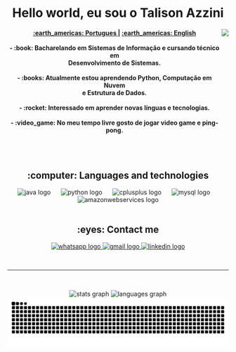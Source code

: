 <h1 align="center">Hello world, eu sou o Talison Azzini</h1>
<div>
  <img align="right" height="230" src="https://user-images.githubusercontent.com/74038190/212749447-bfb7e725-6987-49d9-ae85-2015e3e7cc41.gif" />
  
  <h4 align="center">
    <a href="README.md" align="center">:earth_americas: Portugues |</a>
    <a href="README_EN.md" align="center">:earth_americas: English</a><br><br>
    - :book: Bacharelando em Sistemas de Informação e cursando técnico em<br>Desenvolvimento de Sistemas.<br><br>
    - :books: Atualmente estou aprendendo Python, Computação em Nuvem<br>e Estrutura de Dados.<br><br>
    - :rocket: Interessado em aprender novas línguas e tecnologias.<br><br>
    - :video_game: No meu tempo livre gosto de jogar video game e ping-pong.
  </h4>
</div>

<br><br>

<h2 align="center">:computer: Languages and technologies</h2>
<div align="center">
  <img src="https://cdn.jsdelivr.net/gh/devicons/devicon/icons/java/java-original.svg" height="45" alt="java logo" />
  <img width="15">
  <img src="https://cdn.jsdelivr.net/gh/devicons/devicon/icons/python/python-original.svg" height="45" alt="python logo" />
  <img width="15">
  <img src="https://cdn.jsdelivr.net/gh/devicons/devicon/icons/cplusplus/cplusplus-original.svg" height="45" alt="cplusplus logo" />
  <img width="15">
  <img src="https://cdn.jsdelivr.net/gh/devicons/devicon/icons/mysql/mysql-original.svg" height="45" alt="mysql logo" />
  <img width="15">
  <img src="https://cdn.jsdelivr.net/gh/devicons/devicon/icons/amazonwebservices/amazonwebservices-original-wordmark.svg" height="45" alt="amazonwebservices logo" />
</div>

<br>

<h2 align="center">:eyes: Contact me</h2>
<div align="center">
  <a href="https://wa.me/+5521987892416" target="_blank">
    <img src="https://raw.githubusercontent.com/maurodesouza/profile-readme-generator/master/src/assets/icons/social/whatsapp/default.svg" width="52" height="40" alt="whatsapp logo"  />
  </a>

  <a href="mailto:talison.azzini@gmail.com" target="_blank">
    <img src="https://raw.githubusercontent.com/maurodesouza/profile-readme-generator/master/src/assets/icons/social/gmail/default.svg" width="52" height="40" alt="gmail logo"  />
  </a>

  <a href="https://linkedin.com/in/talisonazzini" target="_blank">
    <img src="https://raw.githubusercontent.com/maurodesouza/profile-readme-generator/master/src/assets/icons/social/linkedin/default.svg" width="52" height="40" alt="linkedin logo"  />
  </a>
</div>

<br><hr><br>

<div align="center">
  <img src="https://github-readme-stats.vercel.app/api?username=TalisonAzzini&hide_title=false&hide_rank=true&show_icons=true&include_all_commits=true&count_private=true&disable_animations=false&theme=dracula&locale=pt-br&hide_border=false&order=1" height="135" alt="stats graph" />
  <img src="https://github-readme-stats.vercel.app/api/top-langs?username=TalisonAzzini&locale=pt-br&hide_title=false&layout=compact&card_width=320&langs_count=5&theme=dracula&hide_border=false&order=2" height="135" alt="languages graph" />

  <img src="https://raw.githubusercontent.com/TalisonAzzini/TalisonAzzini/output/snake.svg" alt="Snake animation" />
</div>

